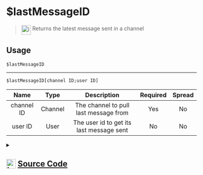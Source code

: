 # $lastMessageID
> <img align="top" src="https://upload.wikimedia.org/wikipedia/commons/thumb/e/e4/Infobox_info_icon.svg/160px-Infobox_info_icon.svg.png?20150409153300" alt="image" width="25" height="auto"> Returns the latest message sent in a channel
## Usage
```
$lastMessageID
```
---
```
$lastMessageID[channel ID;user ID]
```
| Name | Type | Description | Required | Spread
| :---: | :---: | :---: | :---: | :---: |
channel ID | Channel | The channel to pull last message from | Yes | No
user ID | User | The user id to get its last message sent | No | No
<details>
<summary>
    
## <img align="top" src="https://cdn4.iconfinder.com/data/icons/iconsimple-logotypes/512/github-512.png" alt="image" width="25" height="auto">  [Source Code](https://github.com/tryforge/ForgeScript-V2/blob/main/src/native/lastMessageID.ts)
    
</summary>
    
```ts
import { BaseChannel, TextBasedChannel } from "discord.js"
import { ArgType, NativeFunction, Return } from "../structures"
import { noop } from "lodash"

export default new NativeFunction({
    name: "$lastMessageID",
    version: "1.2.0",
    brackets: false,
    unwrap: true,
    description: "Returns the latest message sent in a channel",
    args: [
        {
            name: "channel ID",
            description: "The channel to pull last message from",
            rest: false,
            required: true,
            type: ArgType.Channel,
            check: (i: BaseChannel) => "messages" in i
        },
        {
            name: "user ID",
            description: "The user id to get its last message sent",
            rest: false,
            required: false,
            type: ArgType.User
        }
    ],
    async execute(ctx, [ ch, user ]) {
        ch ??= ctx.channel!
        if (user) {
            const messages = await (ch as TextBasedChannel).messages.fetch({ limit: 100 }).catch(noop)
            return this.success(messages ? messages.find(x => x.author.id === user.id)?.id : undefined)
        }
        return this.success((ch as TextBasedChannel).lastMessageId)
    },
})
```
    
</details>